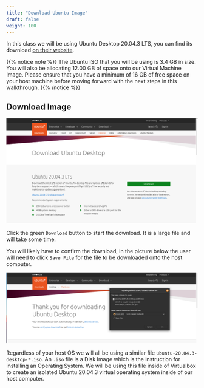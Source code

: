 ```yaml
---
title: "Download Ubuntu Image"
draft: false
weight: 100
---
```


In this class we will be using Ubuntu Desktop 20.04.3 LTS, you can find its download [on their website](https://ubuntu.com/download/desktop).

{{% notice note %}}
The Ubuntu ISO that you will be using is 3.4 GB in size. You will also be allocating 12.00 GB of space onto our Virtual Machine Image. Please ensure that you have a minimum of 16 GB of free space on your host machine before moving forward with the next steps in this walkthrough.
{{% /notice %}}

## Download Image

![Ubuntu Desktop Download Homepage](pictures/ubuntu-download-desktop.png?classes=border)

Click the green `Download` button to start the download. It is a large file and will take some time.

You will likely have to confirm the download, in the picture below the user will need to click `Save File` for the file to be downloaded onto the host computer.

![Ubuntu Desktop Download Initiated Page](pictures/ubuntu-download.png?classes=border)

Regardless of your host OS we will all be using a similar file `ubuntu-20.04.3-desktop-*.iso`. An `.iso` file is a Disk Image which is the instruction for installing an Operating System. We will be using this file inside of Virtualbox to create an isolated Ubuntu 20.04.3 virtual operating system inside of our host computer.